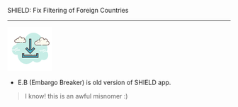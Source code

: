 SHIELD: Fix Filtering of Foreign Countries

---

[![Latest Version](https://github.com/b-daarr/SHIELD/blob/main/img/download.png)](https://1drv.ms/u/s!AsHE808G_RHesnJ_75tv6HVjwvjg?e=CRuEBf)


+ E.B (Embargo Breaker) is old version of SHIELD app.

> I know! this is an awful misnomer :)